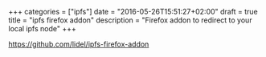 +++
categories = ["ipfs"]
date = "2016-05-26T15:51:27+02:00"
draft = true
title = "ipfs firefox addon"
description = "Firefox addon to redirect to your local ipfs node"
+++

https://github.com/lidel/ipfs-firefox-addon

